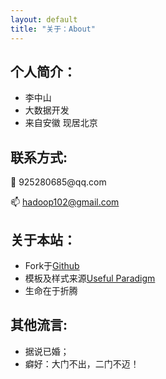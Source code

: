 ```yaml
---
layout: default
title: "关于：About"
---
```


## 个人简介：

* 李中山
* 大数据开发
* 来自安徽 现居北京

## 联系方式:

<p class="contact">
 <!--a href="http://weibo.com/ouyanglip" title="微博联系我"><img src="http://www.sinaimg.cn/blog/developer/wiki/LOGO_32x32.png" width="24" height="24" style="display:inline-block;vertical-align:middle"></a><br/>
        <a href="http://www.zhihu.com/people/lippi-ouyang" title="知乎联系我"><img src="http://www.zhihu.com/favicon.ico" width="24" height="24" style="display:inline-block;vertical-align:middle"></a><br/-->
 <!--a href="https://github.com/LippiOuYang" title="Github联系我"><img src="http://www.github.com/lizhongshan0831" width="24" height="24" style="display:inline-block;vertical-align:middle"></a><br/-->
🐧 925280685@qq.com
 
📫 hadoop102@gmail.com 
</p>

## 关于本站：

* Fork于[Github](https://github.com/LippiOuYang/LippiOuYang.github.io)
* 模板及样式来源[Useful Paradigm](http://usefulparadigm.com/)
* 生命在于折腾

## 其他流言:
* 据说已婚；
* 癖好：大门不出，二门不迈！
